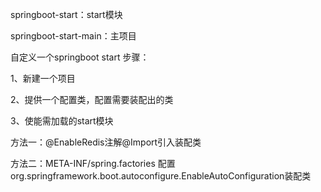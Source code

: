 springboot-start：start模块

springboot-start-main：主项目

自定义一个springboot start 步骤：

1、新建一个项目

2、提供一个配置类，配置需要装配出的类

3、使能需加载的start模块

  方法一：@EnableRedis注解@Import引入装配类
  
  方法二：META-INF/spring.factories 配置org.springframework.boot.autoconfigure.EnableAutoConfiguration装配类
